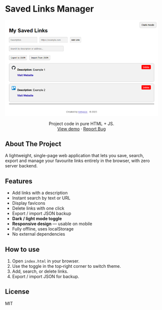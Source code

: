 # Saved Links Manager

<p align="center">
  <img src="/screenshot.png">
</p>
<p align="center">
	Project code in pure HTML + JS.
	<br />
	<a href="">View demo</a>
	·
	<a href="https://github.com/tentypcic/saved-links-manager/issues">Report Bug</a>
</p>

## About The Project

A lightweight, single-page web application that lets you save, search, export and manage your favourite links entirely in the browser, with zero server backend.

## Features
- Add links with a description
- Instant search by text or URL
- Display favicons
- Delete links with one click
- Export / import JSON backup
- **Dark / light mode toggle**
- **Responsive design** — usable on mobile
- Fully offline, uses localStorage
- No external dependencies

## How to use
1. Open `index.html` in your browser.
2. Use the toggle in the top‑right corner to switch theme.
3. Add, search, or delete links.
4. Export / import JSON for backup.

## License
MIT
